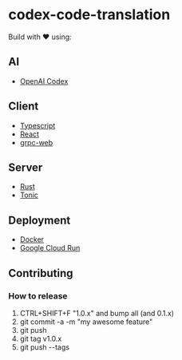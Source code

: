 # codex-code-translation

Build with ❤️ using:

## AI

* [OpenAI Codex](https://openai.com/blog/openai-codex/)

## Client

* [Typescript](https://www.typescriptlang.org/)
* [React](https://reactjs.org)
* [grpc-web](https://www.npmjs.com/package/grpc-web)

## Server

* [Rust](https://www.rust-lang.org)
* [Tonic](https://crates.io/crates/tonic)

## Deployment

* [Docker](https://www.docker.com)
* [Google Cloud Run](https://cloud.google.com/run/)


## Contributing

### How to release

1. CTRL+SHIFT+F "1.0.x" and bump all (and 0.1.x)
2. git commit -a -m "my awesome feature"
3. git push
4. git tag v1.0.x
5. git push --tags

